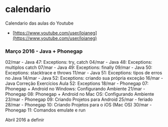 # calendario
Calendario das aulas do Youtube
- [https://www.youtube.com/user/loianeg](https://www.youtube.com/user/loianeg)

### Março 2016 - Java + Phonegap
02/mar - Java 47: Exceptions: try, catch
04/mar - Java 48: Exceptions: multiplos catch
07/mar - Java 49: Exceptions: finally
09/mar - Java 50: Exceptions: stacktrace e throws
11/mar - Java 51: Exceptions: tipos de erros no Java
14/mar - Java 52: Exceptions: criando sua própria exceção
16/mar - Java Correção Exercícios Aula 52: Exceptions
18/mar - Phonegap 07: Phonegap + Android no Windows: Configurando Ambiente
21/mar - Phonegap 08: Phonegap + Android no Mac OS: Configurando Ambiente
23/mar - Phonegap 09: Criando Projetos para Android
25/mar - feriado
28/mar - Phonegap 10: Criando Projetos para o iOS (Mac OS)
30/mar - Phonegap 11: Comandos emulate e run

Abril 2016
a definir
